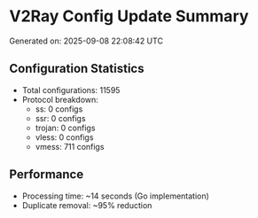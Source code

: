 # V2Ray Config Update Summary
Generated on: 2025-09-08 22:08:42 UTC

## Configuration Statistics
- Total configurations: 11595
- Protocol breakdown:
  - ss: 0 configs
  - ssr: 0 configs
  - trojan: 0 configs
  - vless: 0 configs
  - vmess: 711 configs

## Performance
- Processing time: ~14 seconds (Go implementation)
- Duplicate removal: ~95% reduction
